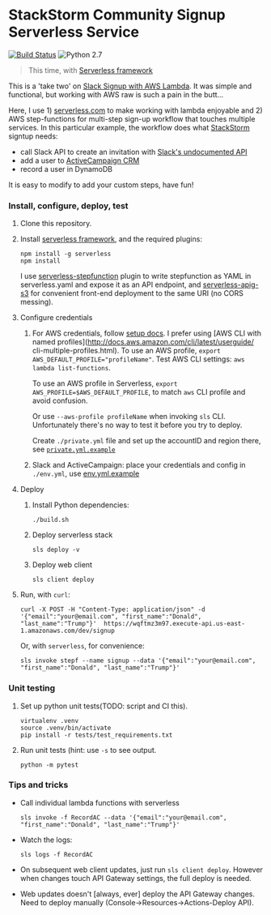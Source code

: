 # StackStorm Community Signup Serverless Service

[![Build Status](https://circleci.com/gh/dzimine/slack-signup-serverless/tree/master.svg?style=shield)](https://circleci.com/gh/dzimine/slack-signup-serverless)
![Python 2.7](https://img.shields.io/badge/python-2.7-blue.svg)

> This time, with [Serverless framework](https://serverless.com)

This is a 'take two' on [Slack Signup with AWS Lambda](https://github.com/dzimine/slack-signup-lambda).
It was simple and functional, but working with AWS raw is such a pain in the butt...

Here, I use 1) [serverless.com](https://serverless.com) to make working with lambda enjoyable and 2) AWS step-functions
for multi-step sign-up workflow that touches multiple services. In this particular example, the workflow does what [StackStorm](https://www.stackstorm.com) signtup needs:
* call Slack API to create an invitation with [Slack's undocumented API](https://github.com/ErikKalkoken/slackApiDoc/blob/master/users.admin.invite.mdCode)
* add a user to [ActiveCampaign CRM](http://www.activecampaign.com) 
* record a user in DynamoDB

It is easy to modify to add your custom steps, have fun!

### Install, configure, deploy, test
1. Clone this repository.
2. Install [serverless framework](https://serverless.com/framework/docs), and the required plugins:

    ```
    npm install -g serverless
    npm install
    ```
    I use [serverless-stepfunction](https://github.com/horike37/serverless-step-functions) plugin to write stepfunction as YAML in serverless.yaml and expose it as an API endpoint,
    and [serverless-apig-s3](https://github.com/sdd/serverless-apig-s3) for convenient front-end deployment to the same URI (no CORS messing).

3. Configure credentials

    1. For AWS credentials, follow [setup docs](https://serverless.com/framework/docs/providers/aws/guide/credentials/).
        I prefer using [AWS CLI with named profiles](http://docs.aws.amazon.com/cli/latest/userguide/
        cli-multiple-profiles.html). To use an AWS profile, `export AWS_DEFAULT_PROFILE="profileName"`. Test AWS CLI settings: `aws lambda list-functions`.

        To use an AWS profile in Serverless, `export AWS_PROFILE=$AWS_DEFAULT_PROFILE`, to match `aws` CLI profile and avoid confusion. 
        
        Or use `--aws-profile profileName` when invoking `sls` CLI. Unfortunately there's no way
        to test it before you try to deploy.

        Create `./private.yml` file and set up the accountID and region there,
        see [`private.yml.example`](./private.yml.example)
    2. Slack and ActiveCampaign: place your credentials and config in `./env.yml`, use [env.yml.example](./env.yml.example)

4. Deploy

    1. Install Python dependencies:

        ```
        ./build.sh
        ```
    2. Deploy serverless stack

        ```
        sls deploy -v
        ```
    3. Deploy web client

        ```
        sls client deploy
        ```

5. Run, with `curl`:

    ```
    curl -X POST -H "Content-Type: application/json" -d '{"email":"your@email.com", "first_name":"Donald", "last_name":"Trump"}'  https://wqftmz3m97.execute-api.us-east-1.amazonaws.com/dev/signup
    ```
    
    Or, with `serverless`, for convenience: 
    
    ```
    sls invoke stepf --name signup --data '{"email":"your@email.com", "first_name":"Donald", "last_name":"Trump"}' 
    ```

### Unit testing
1. Set up python unit tests(TODO: script and CI this).

    ```
    virtualenv .venv
    source .venv/bin/activate
    pip install -r tests/test_requirements.txt
    ```

2. Run unit tests (hint: use `-s` to see output.

    ```
    python -m pytest
    ```


### Tips and tricks

* Call individual lambda functions with serverless

    ```
    sls invoke -f RecordAC --data '{"email":"your@email.com", "first_name":"Donald", "last_name":"Trump"}' 
    ```
* Watch the logs:

    ```
    sls logs -f RecordAC
    ```
* On subsequent web client updates, just run `sls client deploy`. However when changes touch API Gateway settings, the full deploy is needed.
* Web updates doesn't [always, ever] deploy the API Gateway changes. Need to deploy manually (Console->Resources->Actions-Deploy API).


